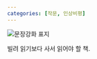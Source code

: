```yaml
---
categories: [작문, 인상비평]
---
```

![문장강화 표지](https://image.aladin.co.kr/product/54/81/cover500/8936471007_2.jpg)

빌려 읽기보다 사서 읽어야 할 책.
